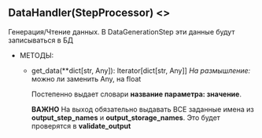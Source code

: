 ## DataHandler(StepProcessor) <<Interface>>

Генерация/Чтение данных. В DataGenerationStep эти данные будут записываться в БД

+ МЕТОДЫ:

  + get_data(**dict[str, Any]): Iterator[dict[str, Any]] *На размышление:* можно ли заменить Any, на float

    Постепенно выдает словари **название параметра: значение**. 	
    
    **ВАЖНО** На выход обязательно выдавать ВСЕ заданные имена из **output_step_names** и **output_storage_names**. Это будет проверятся в **validate_output**

​		